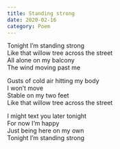 ```yaml
---
title: Standing strong
date: 2020-02-16
category: Poem
---
```


Tonight I’m standing strong<br />
Like that willow tree across the street<br />
All alone on my balcony<br />
The wind moving past me

Gusts of cold air hitting my body<br />
I won’t move<br />
Stable on my two feet<br />
Like that willow tree across the street

I might text you later tonight<br />
For now I’m happy<br />
Just being here on my own<br />
Tonight I’m standing strong
